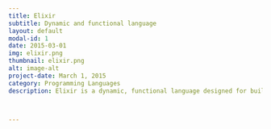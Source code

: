 ```yaml
---
title: Elixir
subtitle: Dynamic and functional language
layout: default
modal-id: 1
date: 2015-03-01
img: elixir.png
thumbnail: elixir.png
alt: image-alt
project-date: March 1, 2015
category: Programming Languages
description: Elixir is a dynamic, functional language designed for building scalable and maintainable applications.



---
```

